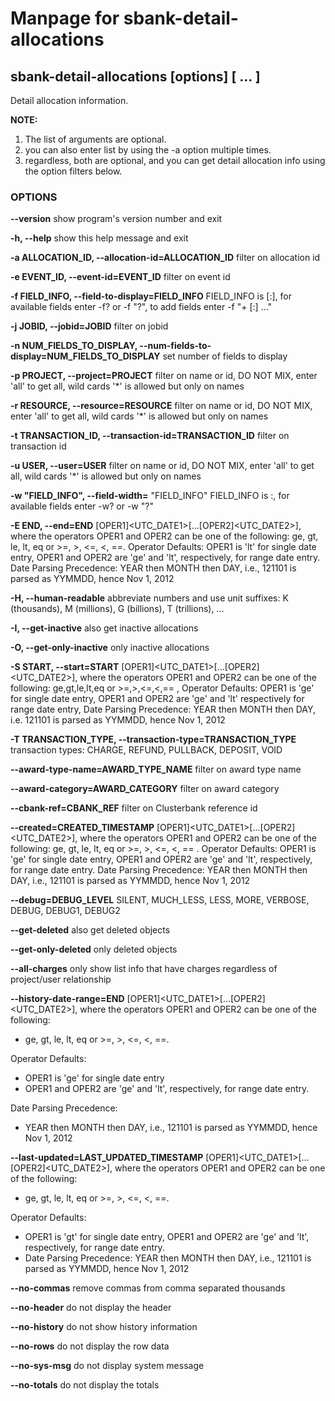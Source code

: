 # Manpage for sbank-detail-allocations

## sbank-detail-allocations [options] [<allocation id> ... <allocation id>]
Detail allocation information. 

**NOTE:** 
  1. The list of <allocation id> arguments are optional. 
  2. you can also enter <allocation id> list by using the -a option multiple times. 
  3. regardless, both are optional, and you can get detail allocation info using the option filters below.

### OPTIONS
**--version**
show program's version number and exit

**-h, --help**
show this help message and exit

**-a ALLOCATION_ID, --allocation-id=ALLOCATION_ID**
filter on allocation id

**-e EVENT_ID, --event-id=EVENT_ID**
filter on event id

**-f FIELD_INFO, --field-to-display=FIELD_INFO**
FIELD_INFO is <FIELD>[:<WIDTH>], for available fields enter -f? or -f "?", to add fields enter -f "+ <FIELD>[:<WIDTH>] ..."

**-j JOBID, --jobid=JOBID**
filter on jobid

**-n NUM_FIELDS_TO_DISPLAY, --num-fields-to-display=NUM_FIELDS_TO_DISPLAY**
set number of fields to display

**-p PROJECT, --project=PROJECT**
filter on name or id, DO NOT MIX, enter 'all' to get all, wild cards '*' is allowed but only on names

**-r RESOURCE, --resource=RESOURCE**
filter on name or id, DO NOT MIX, enter 'all' to get all, wild cards '*' is allowed but only on names

**-t TRANSACTION_ID, --transaction-id=TRANSACTION_ID**
filter on transaction id

**-u USER, --user=USER**
filter on name or id, DO NOT MIX, enter 'all' to get all, wild cards '*' is allowed but only on names

**-w "FIELD_INFO", --field-width=**
"FIELD_INFO" FIELD_INFO is <FIELD>:<WIDTH>, for available fields enter -w? or -w "?"

**-E END, --end=END**
[OPER1]<UTC_DATE1>[...[OPER2]<UTC_DATE2>], where the operators OPER1 and OPER2 can be one of the following: ge, gt, le, lt, eq or >=, >, <=, <, ==. Operator Defaults: OPER1 is 'lt' for single date entry, OPER1 and OPER2 are 'ge' and 'lt', respectively, for range date entry. Date Parsing Precedence: YEAR then MONTH then DAY, i.e., 121101 is parsed as YYMMDD, hence Nov 1, 2012

**-H, --human-readable**
abbreviate numbers and use unit suffixes: K (thousands), M (millions), G (billions), T (trillions), ...

**-I, --get-inactive**
also get inactive allocations

**-O, --get-only-inactive**
only inactive allocations

**-S START, --start=START**
[OPER1]<UTC_DATE1>[...[OPER2]<UTC_DATE2>], where the operators OPER1 and OPER2 can be one of the following: ge,gt,le,lt,eq or >=,>,<=,<,== , Operator Defaults: OPER1 is 'ge' for single date entry, OPER1 and OPER2 are 'ge' and 'lt' respectively for range date entry, Date Parsing Precedence: YEAR then MONTH then DAY, i.e. 121101 is parsed as YYMMDD, hence Nov 1, 2012

**-T TRANSACTION_TYPE, --transaction-type=TRANSACTION_TYPE**
transaction types: CHARGE, REFUND, PULLBACK, DEPOSIT, VOID

**--award-type-name=AWARD_TYPE_NAME**
filter on award type name

**--award-category=AWARD_CATEGORY**
filter on award category

**--cbank-ref=CBANK_REF**
filter on Clusterbank reference id

**--created=CREATED_TIMESTAMP**
[OPER1]<UTC_DATE1>[...[OPER2]<UTC_DATE2>], where the operators OPER1 and OPER2 can be one of the following: ge, gt, le, lt, eq or >=, >, <=, <, == . Operator Defaults: OPER1 is 'ge' for single date entry, OPER1 and OPER2 are 'ge' and 'lt', respectively, for range date entry. Date Parsing Precedence: YEAR then MONTH then DAY, i.e., 121101 is parsed as YYMMDD, hence Nov 1, 2012

**--debug=DEBUG_LEVEL**
SILENT, MUCH_LESS, LESS, MORE, VERBOSE, DEBUG, DEBUG1, DEBUG2

**--get-deleted**
also get deleted objects

**--get-only-deleted**
only deleted objects

**--all-charges**
only show list info that have charges regardless of project/user relationship

**--history-date-range=END**
[OPER1]<UTC_DATE1>[...[OPER2]<UTC_DATE2>], where the operators OPER1 and OPER2 can be one of the following: 
- ge, gt, le, lt, eq or >=, >, <=, <, ==. 

Operator Defaults: 
  - OPER1 is 'ge' for single date entry
  - OPER1 and OPER2 are 'ge' and 'lt', respectively, for range date entry. 
  
Date Parsing Precedence: 
  - YEAR then MONTH then DAY, i.e., 121101 is parsed as YYMMDD, hence Nov 1, 2012

**--last-updated=LAST_UPDATED_TIMESTAMP**
[OPER1]<UTC_DATE1>[...[OPER2]<UTC_DATE2>], where the operators OPER1 and OPER2 can be one of the following: 
  - ge, gt, le, lt, eq or >=, >, <=, <, ==. 
  
Operator Defaults: 
  - OPER1 is 'gt' for single date entry, OPER1 and OPER2 are 'ge' and 'lt', respectively, for range date entry. 
  - Date Parsing Precedence: YEAR then MONTH then DAY, i.e., 121101 is parsed as YYMMDD, hence Nov 1, 2012

**--no-commas**
remove commas from comma separated thousands

**--no-header**
do not display the header

**--no-history**
do not show history information

**--no-rows**
do not display the row data

**--no-sys-msg**
do not display system message

**--no-totals**
do not display the totals
  
  
